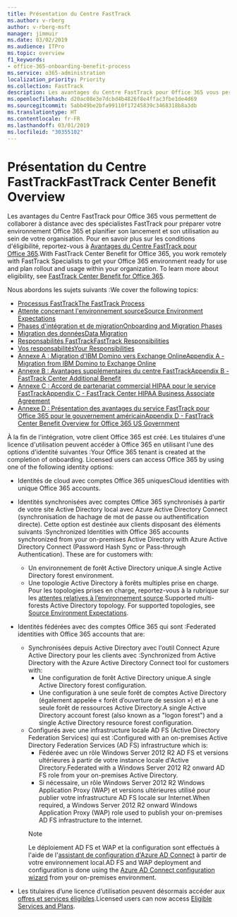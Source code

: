 ```yaml
---
title: Présentation du Centre FastTrack
ms.author: v-rberg
author: v-rberg-msft
manager: jimmuir
ms.date: 03/02/2019
ms.audience: ITPro
ms.topic: overview
f1_keywords:
- office-365-onboarding-benefit-process
ms.service: o365-administration
localization_priority: Priority
ms.collection: FastTrack
description: Les avantages du Centre FastTrack pour Office 365 vous permettent de collaborer à distance avec des spécialistes FastTrack pour préparer votre environnement Office 365 et planifier son lancement et son utilisation au sein de votre organisation. Pour en savoir plus sur les conditions d'éligibilité, reportez-vous à Avantages du Centre FastTrack pour Office 365.
ms.openlocfilehash: d20ac08e3e7dcbd4b4826f8e4ffac3fbe1de4d69
ms.sourcegitcommit: 5abb49be2bfa99110f17245839c3468318b8a3db
ms.translationtype: HT
ms.contentlocale: fr-FR
ms.lasthandoff: 03/01/2019
ms.locfileid: "30355102"
---
```

# <a name="fasttrack-center-benefit-overview"></a><span data-ttu-id="fb536-104">Présentation du Centre FastTrack</span><span class="sxs-lookup"><span data-stu-id="fb536-104">FastTrack Center Benefit Overview</span></span>

<span data-ttu-id="fb536-p102">Les avantages du Centre FastTrack pour Office 365 vous permettent de collaborer à distance avec des spécialistes FastTrack pour préparer votre environnement Office 365 et planifier son lancement et son utilisation au sein de votre organisation. Pour en savoir plus sur les conditions d'éligibilité, reportez-vous à [Avantages du Centre FastTrack pour Office 365](O365-fasttrack-benefit-for-office-365.md).</span><span class="sxs-lookup"><span data-stu-id="fb536-p102">With FastTrack Center Benefit for Office 365, you work remotely with FastTrack Specialists to get your Office 365 environment ready for use and plan rollout and usage within your organization. To learn more about eligibility, see [FastTrack Center Benefit for Office 365](O365-fasttrack-benefit-for-office-365.md).</span></span>
  
<span data-ttu-id="fb536-107">Nous abordons les sujets suivants :</span><span class="sxs-lookup"><span data-stu-id="fb536-107">We cover the following topics:</span></span>
- [<span data-ttu-id="fb536-108">Processus FastTrack</span><span class="sxs-lookup"><span data-stu-id="fb536-108">The FastTrack Process</span></span>](O365-fasttrack-process.md) 
- [<span data-ttu-id="fb536-109">Attente concernant l'environnement source</span><span class="sxs-lookup"><span data-stu-id="fb536-109">Source Environment Expectations</span></span>](O365-source-environment-expectations.md)
- [<span data-ttu-id="fb536-110">Phases d'intégration et de migration</span><span class="sxs-lookup"><span data-stu-id="fb536-110">Onboarding and Migration Phases</span></span>](O365-onboarding-and-migration.md)
- [<span data-ttu-id="fb536-111">Migration des données</span><span class="sxs-lookup"><span data-stu-id="fb536-111">Data Migration</span></span>](O365-data-migration.md)
- [<span data-ttu-id="fb536-112">Responsabilités FastTrack</span><span class="sxs-lookup"><span data-stu-id="fb536-112">FastTrack Responsibilities</span></span>](O365-fasttrack-responsibilities.md)
- [<span data-ttu-id="fb536-113">Vos responsabilités</span><span class="sxs-lookup"><span data-stu-id="fb536-113">Your Responsibilities</span></span>](O365-your-responsibilities.md) 
- [<span data-ttu-id="fb536-114">Annexe A : Migration d'IBM Domino vers Exchange Online</span><span class="sxs-lookup"><span data-stu-id="fb536-114">Appendix A - Migration from IBM Domino to Exchange Online</span></span>](O365-from-ibm-domino-to-exchange-online.md)
- [<span data-ttu-id="fb536-115">Annexe B : Avantages supplémentaires du centre FastTrack</span><span class="sxs-lookup"><span data-stu-id="fb536-115">Appendix B - FastTrack Center Additional Benefit</span></span>](O365-fasttrack-additional-benefits.md)
- [<span data-ttu-id="fb536-116">Annexe C : Accord de partenariat commercial HIPAA pour le service FastTrack</span><span class="sxs-lookup"><span data-stu-id="fb536-116">Appendix C - FastTrack Center HIPAA Business Associate Agreement</span></span>](O365-hipaa-business-associate-agreement.md)
- [<span data-ttu-id="fb536-117">Annexe D : Présentation des avantages du service FastTrack pour Office 365 pour le gouvernement américain</span><span class="sxs-lookup"><span data-stu-id="fb536-117">Appendix D - FastTrack Center Benefit Overview for Office 365 US Government</span></span>](US-Gov-appendix-overview.md)
    
<span data-ttu-id="fb536-p103">À la fin de l'intégration, votre client Office 365 est créé. Les titulaires d'une licence d'utilisation peuvent accéder à Office 365 en utilisant l'une des options d'identité suivantes :</span><span class="sxs-lookup"><span data-stu-id="fb536-p103">Your Office 365 tenant is created at the completion of onboarding. Licensed users can access Office 365 by using one of the following identity options:</span></span>
- <span data-ttu-id="fb536-120">Identités de cloud avec comptes Office 365 uniques</span><span class="sxs-lookup"><span data-stu-id="fb536-120">Cloud identities with unique Office 365 accounts.</span></span>
- <span data-ttu-id="fb536-p104">Identités synchronisées avec comptes Office 365 synchronisés à partir de votre site Active Directory local avec Azure Active Directory Connect (synchronisation de hachage de mot de passe ou authentification directe). Cette option est destinée aux clients disposant des éléments suivants :</span><span class="sxs-lookup"><span data-stu-id="fb536-p104">Synchronized Identities with Office 365 accounts synchronized from your on-premises Active Directory with Azure Active Directory Connect (Password Hash Sync or Pass-through Authentication). These are for customers with:</span></span>
  - <span data-ttu-id="fb536-123">Un environnement de forêt Active Directory unique.</span><span class="sxs-lookup"><span data-stu-id="fb536-123">A single Active Directory forest environment.</span></span>
  - <span data-ttu-id="fb536-p105">Une topologie Active Directory à forêts multiples prise en charge. Pour les topologies prises en charge, reportez-vous à la rubrique sur les [attentes relatives à l’environnement source](O365-source-environment-expectations.md).</span><span class="sxs-lookup"><span data-stu-id="fb536-p105">Supported multi-forests Active Directory topology. For supported topologies, see [Source Environment Expectations](O365-source-environment-expectations.md).</span></span>
- <span data-ttu-id="fb536-126">Identités fédérées avec des comptes Office 365 qui sont :</span><span class="sxs-lookup"><span data-stu-id="fb536-126">Federated identities with Office 365 accounts that are:</span></span>
  - <span data-ttu-id="fb536-127">Synchronisées depuis Active Directory avec l'outil Connect Azure Active Directory pour les clients avec :</span><span class="sxs-lookup"><span data-stu-id="fb536-127">Synchronized from Active Directory with the Azure Active Directory Connect tool for customers with:</span></span>
      - <span data-ttu-id="fb536-128">Une configuration de forêt Active Directory unique.</span><span class="sxs-lookup"><span data-stu-id="fb536-128">A single Active Directory forest configuration.</span></span>
      - <span data-ttu-id="fb536-129">Une configuration à une seule forêt de comptes Active Directory (également appelée « forêt d’ouverture de session ») et à une seule forêt de ressources Active Directory.</span><span class="sxs-lookup"><span data-stu-id="fb536-129">A single Active Directory account forest (also known as a "logon forest") and a single Active Directory resource forest configuration.</span></span>
  - <span data-ttu-id="fb536-130">Configurés avec une infrastructure locale AD FS (Active Directory Federation Services) qui est :</span><span class="sxs-lookup"><span data-stu-id="fb536-130">Configured with an on-premises Active Directory Federation Services (AD FS) infrastructure which is:</span></span>
      - <span data-ttu-id="fb536-131">Fédérée avec un rôle Windows Server 2012 R2 AD FS et versions ultérieures à partir de votre instance locale d'Active Directory.</span><span class="sxs-lookup"><span data-stu-id="fb536-131">Federated with a Windows Server 2012 R2 onward AD FS role from your on-premises Active Directory.</span></span>
      - <span data-ttu-id="fb536-132">Si nécessaire, un rôle Windows Server 2012 R2 Windows Application Proxy (WAP) et versions ultérieures utilisé pour publier votre infrastructure AD FS locale sur Internet.</span><span class="sxs-lookup"><span data-stu-id="fb536-132">When required, a Windows Server 2012 R2 onward Windows Application Proxy (WAP) role used to publish your on-premises AD FS infrastructure to the internet.</span></span>
    > [!NOTE]
    > <span data-ttu-id="fb536-133">Le déploiement AD FS et WAP et la configuration sont effectués à l'aide de l'[assistant de configuration d'Azure AD Connect](https://go.microsoft.com/fwlink/?linkid=844794) à partir de votre environnement local.</span><span class="sxs-lookup"><span data-stu-id="fb536-133">AD FS and WAP deployment and configuration is done using the [Azure AD Connect configuration wizard](https://go.microsoft.com/fwlink/?linkid=844794) from your on-premises environment.</span></span> 
  
- <span data-ttu-id="fb536-134">Les titulaires d’une licence d’utilisation peuvent désormais accéder aux [offres et services éligibles](M365-eligible-services-and-plans.md).</span><span class="sxs-lookup"><span data-stu-id="fb536-134">Licensed users can now access [Eligible Services and Plans](M365-eligible-services-and-plans.md).</span></span>
    

 

